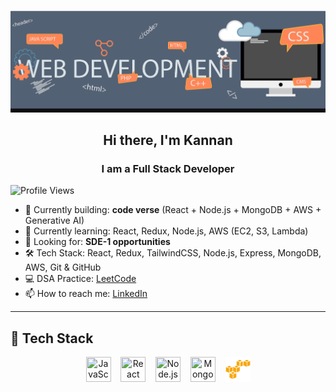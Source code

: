 <!-- Banner -->
![My Banner](https://raw.githubusercontent.com/kannan126/kannan126/main/assets/my-banner.png)

<h2 align="center">Hi there, I'm Kannan</h2>
<h3 align="center">I am a Full Stack Developer</h3>

<!-- Profile Views (left aligned) -->
![Profile Views](https://komarev.com/ghpvc/?username=kannan126&label=Profile%20views&color=0e75b6&style=flat)

<!-- What I'm Doing -->
- 🔭 Currently building: **code verse** (React + Node.js + MongoDB + AWS + Generative AI)  
- 🌱 Currently learning: React, Redux, Node.js, AWS (EC2, S3, Lambda)  
- 💼 Looking for: **SDE-1 opportunities**  
- 🛠️ Tech Stack: React, Redux, TailwindCSS, Node.js, Express, MongoDB, AWS, Git & GitHub  
- 💻 DSA Practice: [LeetCode](https://leetcode.com/Kannan-12/)  
- 📫 How to reach me: [LinkedIn](https://www.linkedin.com/in/kannan-k-83a7aa237/)

---

## 🚀 Tech Stack

<p align="center">
  <img src="https://cdn.jsdelivr.net/gh/devicons/devicon/icons/javascript/javascript-original.svg" title="JavaScript" width="40" height="40" />
  &nbsp;&nbsp;
  <img src="https://cdn.jsdelivr.net/gh/devicons/devicon/icons/react/react-original.svg" title="React" width="40" height="40" />
  &nbsp;&nbsp;
  <img src="https://cdn.jsdelivr.net/gh/devicons/devicon/icons/nodejs/nodejs-original.svg" title="Node.js" width="40" height="40" />
  &nbsp;&nbsp;
  <img src="https://cdn.jsdelivr.net/gh/devicons/devicon/icons/mongodb/mongodb-original.svg" title="MongoDB" width="40" height="40" />
  &nbsp;&nbsp;
  <img src="https://raw.githubusercontent.com/devicons/devicon/master/icons/amazonwebservices/amazonwebservices-original.svg" title="AWS" width="40" height="40" />
</p>
